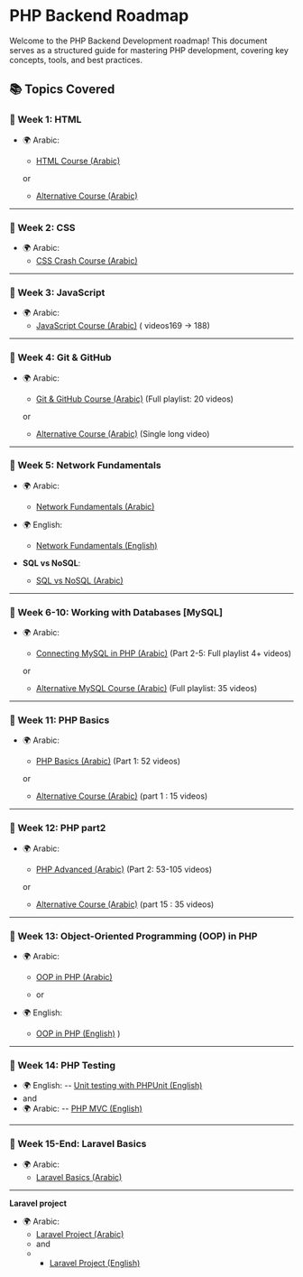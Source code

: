 # PHP Backend Roadmap

Welcome to the PHP Backend Development roadmap! This document serves as a structured guide for mastering PHP development, covering key concepts, tools, and best practices.

## 📚 Topics Covered

### 🎯 Week 1: **HTML**
- 🌍 Arabic:
  - [HTML Course (Arabic)](https://www.youtube.com/watch?v=6QAELgirvjs&list=PLDoPjvoNmBAw_t_XWUFbBX-c9MafPk9ji) 
  
  or
  
  - [Alternative Course (Arabic)](https://www.youtube.com/watch?v=Dv39fDYei9A&list=PLknwEmKsW8OuN04Odt2sJqt4aAnkp-iYA) 

---

### 🎯 Week 2: **CSS**
- 🌍 Arabic:
  - [CSS Crash Course (Arabic)](https://www.youtube.com/watch?v=Z-5QVutAEW4&pp=ygUQY3NzIGNyYXNoIGNvdXJzZQ==) 

---

### 🎯 Week 3: **JavaScript**
- 🌍 Arabic:
  - [JavaScript Course (Arabic)](https://www.youtube.com/watch?v=GM6dQBmc-Xg&list=PLDoPjvoNmBAx3kiplQR_oeDqLDBUDYwVv) ( videos169 -> 188)
  
---

### 🎯 Week 4: **Git & GitHub**
- 🌍 Arabic:
  - [Git & GitHub Course (Arabic)](https://www.youtube.com/watch?v=ACOiGZoqC8w&list=PLDoPjvoNmBAw4eOj58MZPakHjaO3frVMF) (Full playlist: 20 videos)
  
  or
  
  - [Alternative Course (Arabic)](https://www.youtube.com/watch?v=Q6G-J54vgKc&t=17346s&pp=ygUNZ2l0aHViINi02LHYrQ==) (Single long video)

---

### 🎯 Week 5: **Network Fundamentals**
- 🌍 Arabic:
  - [Network Fundamentals (Arabic)](https://www.youtube.com/playlist?list=PLNE3WjwctlOy1ekMfZl9AbLyFivSgsfml) 

- 🌍 English:
  - [Network Fundamentals (English)](https://www.youtube.com/playlist?list=PLCy5RQkQgvf4yaL-AMDO8rpAAi90sWfGl) 

- **SQL vs NoSQL**:
  - [SQL vs NoSQL (Arabic)](https://www.youtube.com/watch?v=1Sb2wC7S5Rw&pp=ygUUc3FsIGFuZCBub3NxbCDYtNix2K0=) 

---
### 🎯 Week 6-10: **Working with Databases [MySQL]**
- 🌍 Arabic:
  - [Connecting MySQL in PHP (Arabic)](https://www.youtube.com/watch?v=0vFrllim8UY&list=PLesfn4TAj57V5vvJKvYxofwY2hbyjk9-E&index=2&pp=iAQB) (Part 2-5: Full playlist 4+ videos)

  or

  - [Alternative MySQL Course (Arabic)](https://www.youtube.com/watch?v=DftlOK7fCtc&list=PLDoPjvoNmBAz6DT8SzQ1CODJTH-NIA7R9) (Full playlist: 35 videos)

---

### 🎯 Week 11: **PHP Basics**
- 🌍 Arabic:
  - [PHP Basics (Arabic)](https://www.youtube.com/watch?v=xcg9qq6SZ0w&list=PLDoPjvoNmBAy41u35AqJUrI-H83DObUDq) (Part 1: 52 videos)

  or

  - [Alternative Course (Arabic)](https://www.youtube.com/watch?v=l66t7kBmbTM&list=PLMTdZ61eBnypZGBMDMGYI48WfZEyAgQK_) (part 1 : 15 videos)

---

### 🎯 Week 12: **PHP part2**
- 🌍 Arabic:
  - [PHP Advanced (Arabic)](https://www.youtube.com/watch?v=xcg9qq6SZ0w&list=PLDoPjvoNmBAy41u35AqJUrI-H83DObUDq) (Part 2: 53-105 videos)
 
  or

  - [Alternative Course (Arabic)](https://www.youtube.com/watch?v=l66t7kBmbTM&list=PLMTdZ61eBnypZGBMDMGYI48WfZEyAgQK_) (part 15 : 35 videos)

---

### 🎯 Week 13: **Object-Oriented Programming (OOP) in PHP**
- 🌍 Arabic:
  - [OOP in PHP (Arabic)](https://www.youtube.com/watch?v=w6JqPsVP7Ps&list=PLDoPjvoNmBAxXTPncg0W4lhVS32LO_xtQ)
 
  - or

- 🌍 English:
  - [OOP in PHP (English)](https://www.youtube.com/watch?v=LuWxwLk8StM&list=PL4cUxeGkcC9hNpT-yVAYxNWOmxjxL51Hy) )

---
### 🎯 Week 14: **PHP Testing**
- 🌍 English:
  -- [Unit testing with PHPUnit (English)](https://www.youtube.com/watch?v=k9ak_rv9X0Y&list=PLfdtiltiRHWGXSggf05W-pJbD47-_d8bJ) 
- and
- 🌍 Arabic:
  -- [PHP MVC (English)](https://www.youtube.com/watch?v=livbRg5twk8&list=PL7mt2FDjAkPepYrMofOwTwxQwJSlZ8N-a) 
---

### 🎯 Week 15-End: **Laravel Basics**
- 🌍 Arabic:
  - [Laravel Basics (Arabic)](https://www.youtube.com/watch?v=HHj6YU43eV4&list=PL13Ag2mfco64zMLcFjPb5GVWCu-OAjTrx) 
---
**Laravel project**
- 🌍 Arabic:
  - [Laravel Project (Arabic)](https://www.youtube.com/watch?v=QStpeLp25A4&list=PLftLUHfDSiZ7pKXkpGCoZATm5rF6msj5A)
  - and
  - - [Laravel Project (English)](https://www.youtube.com/watch?v=C3xNJVtxZEs&list=PLRB0wzP8AS_EQ6oXAjzH1qdpV4eVPd7Tp)
   

